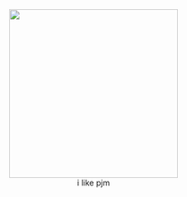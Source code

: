 <center>
  <img src="https://media1.tenor.com/m/7IeEldoyArUAAAAC/null-regretevator.gif" width=300>
  <br>
i like pjm 
</center>

